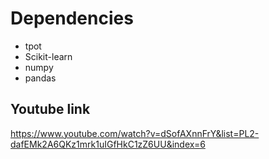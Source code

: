 

# Dependencies
<ul>
<li>tpot</li>
<li>Scikit-learn</li>
<li>numpy</li>
<li>pandas</li>
 </ul>

## Youtube link
https://www.youtube.com/watch?v=dSofAXnnFrY&list=PL2-dafEMk2A6QKz1mrk1uIGfHkC1zZ6UU&index=6
